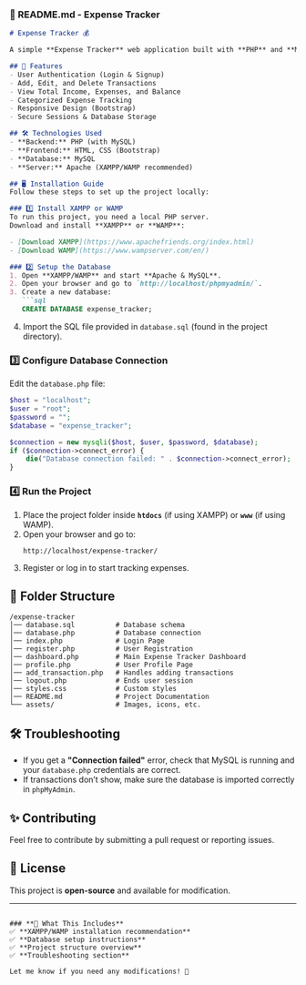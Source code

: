 ### **📌 README.md - Expense Tracker**  

```md
# Expense Tracker 💰

A simple **Expense Tracker** web application built with **PHP** and **MySQL**, allowing users to manage their income, expenses, and track their financial balance.

## 🚀 Features
- User Authentication (Login & Signup)
- Add, Edit, and Delete Transactions
- View Total Income, Expenses, and Balance
- Categorized Expense Tracking
- Responsive Design (Bootstrap)
- Secure Sessions & Database Storage

## 🛠️ Technologies Used
- **Backend:** PHP (with MySQL)
- **Frontend:** HTML, CSS (Bootstrap)
- **Database:** MySQL
- **Server:** Apache (XAMPP/WAMP recommended)

## 🖥️ Installation Guide
Follow these steps to set up the project locally:

### 1️⃣ Install XAMPP or WAMP
To run this project, you need a local PHP server.  
Download and install **XAMPP** or **WAMP**:

- [Download XAMPP](https://www.apachefriends.org/index.html)
- [Download WAMP](https://www.wampserver.com/en/)

### 2️⃣ Setup the Database
1. Open **XAMPP/WAMP** and start **Apache & MySQL**.
2. Open your browser and go to `http://localhost/phpmyadmin/`.
3. Create a new database:  
   ```sql
   CREATE DATABASE expense_tracker;
   ```
4. Import the SQL file provided in `database.sql` (found in the project directory).

### 3️⃣ Configure Database Connection
Edit the `database.php` file:
```php
$host = "localhost";
$user = "root";
$password = "";
$database = "expense_tracker";

$connection = new mysqli($host, $user, $password, $database);
if ($connection->connect_error) {
    die("Database connection failed: " . $connection->connect_error);
}
```

### 4️⃣ Run the Project
1. Place the project folder inside **`htdocs`** (if using XAMPP) or **`www`** (if using WAMP).
2. Open your browser and go to:  
   ```
   http://localhost/expense-tracker/
   ```
3. Register or log in to start tracking expenses.

## 📂 Folder Structure
```
/expense-tracker
│── database.sql          # Database schema
│── database.php          # Database connection
│── index.php             # Login Page
│── register.php          # User Registration
│── dashboard.php         # Main Expense Tracker Dashboard
│── profile.php           # User Profile Page
│── add_transaction.php   # Handles adding transactions
│── logout.php            # Ends user session
│── styles.css            # Custom styles
│── README.md             # Project Documentation
└── assets/               # Images, icons, etc.
```

## 🛠️ Troubleshooting
- If you get a **"Connection failed"** error, check that MySQL is running and your `database.php` credentials are correct.
- If transactions don’t show, make sure the database is imported correctly in `phpMyAdmin`.

## ✨ Contributing
Feel free to contribute by submitting a pull request or reporting issues.

## 📄 License
This project is **open-source** and available for modification.

---
```

### **📌 What This Includes**
✅ **XAMPP/WAMP installation recommendation**  
✅ **Database setup instructions**  
✅ **Project structure overview**  
✅ **Troubleshooting section**  

Let me know if you need any modifications! 🚀

